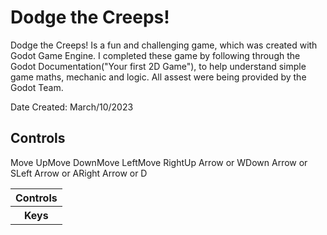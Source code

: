 # Dodge the Creeps!
Dodge the Creeps! Is a fun and challenging game, which was created with Godot Game Engine. I completed these game by following through the Godot Documentation("Your first 2D Game"), to help understand simple game maths, mechanic and logic. All assest were being provided by the Godot Team.

<bold>Date Created: 
March/10/2023

## Controls
<table>
    <th>Controls</th>
        <tr>Move Up</tr>
        <tr>Move Down</tr>
        <tr>Move Left</tr>
        <tr>Move Right</tr>
    <th>Keys</th>
        <tr>Up Arrow or W</tr>
        <tr>Down Arrow or S</tr>
        <tr>Left Arrow or A</tr>
        <tr>Right Arrow or D</tr>
</table>


